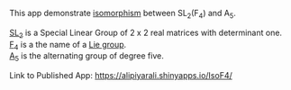 This app demonstrate [isomorphism](https://en.wikipedia.org/wiki/Group_isomorphism) between SL<sub>2</sub>(F<sub>4</sub>) and A<sub>5</sub>.  

[SL<sub>2</sub>](https://en.wikipedia.org/wiki/SL2(R)) is a Special Linear Group of 2 x 2 real matrices with determinant one.  
[F<sub>4</sub>](https://en.wikipedia.org/wiki/F4_(mathematics)) is a the name of a [Lie group](https://en.wikipedia.org/wiki/Lie_group).  
[A<sub>5</sub>](https://groupprops.subwiki.org/wiki/Alternating_group:A5) is the alternating group of degree five.   

Link to Published App: https://alipiyarali.shinyapps.io/IsoF4/